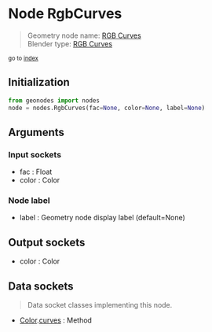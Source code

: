 
# Node RgbCurves

> Geometry node name: [RGB Curves](https://docs.blender.org/manual/en/latest/modeling/geometry_nodes/color/rgb_curves.html)<br>
  Blender type: [RGB Curves](https://docs.blender.org/api/current/bpy.types.ShaderNodeRGBCurve.html)
  
<sub>go to [index](/docs/index.md)</sub>

## Initialization

```python
from geonodes import nodes
node = nodes.RgbCurves(fac=None, color=None, label=None)
```



## Arguments


### Input sockets

- fac : Float
- color : Color

### Node label

- label : Geometry node display label (default=None)

## Output sockets

- color : Color

## Data sockets

> Data socket classes implementing this node.
  
  
- [Color](/docs/sockets/Color.md).[curves](/docs/sockets/Color.md#curves) : Method
  
